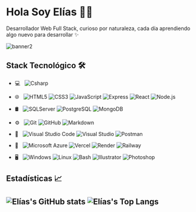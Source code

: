 # Hola Soy Elías 🧑‍💻
Desarrollador Web Full Stack, curioso por naturaleza, cada día aprendiendo algo nuevo para desarrollar ✨


![banner2](https://github.com/eliascando/eliascando/assets/75767835/efdff96c-7725-4d28-a5da-234f971830a2)


## Stack Tecnológico&nbsp;🛠

- 💻 &nbsp;
  ![Csharp](https://img.shields.io/badge/-CSharp-333333?style=flat&logo=csharp&logoColor=563D7C)
  
- 🌐 &nbsp;
  ![HTML5](https://img.shields.io/badge/-HTML5-333333?style=flat&logo=HTML5)
  ![CSS3](https://img.shields.io/badge/-CSS3-333333?style=flat&logo=CSS3&logoColor=1572B6)
  ![JavaScript](https://img.shields.io/badge/-JavaScript-333333?style=flat&logo=javascript)
  ![Express](https://img.shields.io/badge/-Express-333333?style=flat&logo=express)
  ![React](https://img.shields.io/badge/-React-333333?style=flat&logo=react)
  ![Node.js](https://img.shields.io/badge/-Node.js-333333?style=flat&logo=node.js)
  
- 🛢 &nbsp;
  ![SQLServer](https://img.shields.io/badge/-SQLServer-333333?style=flat&logo=MicrosoftSQLServer)
  ![PostgreSQL](https://img.shields.io/badge/-PostgreSQL-333333?style=flat&logo=PostgreSQL)
  ![MongoDB](https://img.shields.io/badge/-MongoDB-333333?style=flat&logo=MongoDB)  
  
- ⚙️ &nbsp;
  ![Git](https://img.shields.io/badge/-Git-333333?style=flat&logo=git)
  ![GitHub](https://img.shields.io/badge/-GitHub-333333?style=flat&logo=github)
  ![Markdown](https://img.shields.io/badge/-Markdown-333333?style=flat&logo=markdown)
  
- 🔧 &nbsp;
  ![Visual Studio Code](https://img.shields.io/badge/-Visual%20Studio%20Code-333333?style=flat&logo=visual-studio-code&logoColor=007ACC)
  ![Visual Studio](https://img.shields.io/badge/-Visual%20Studio-333333?style=flat&logo=visual-studio&logoColor=5C2D91)
  ![Postman](https://img.shields.io/badge/-Postman-333333?style=flat&logo=postman&logoColor=FF6C37)
- 🚀 &nbsp;
  ![Microsoft Azure](https://img.shields.io/badge/-Microsoft%20Azure-333333?style=flat&logo=microsoft-azure&logoColor=0078D4)
  ![Vercel](https://img.shields.io/badge/-Vercel-333333?style=flat&logo=vercel&logoColor=00000)
  ![Render](https://img.shields.io/badge/-Render-333333?style=flat&logo=render&logoColor=46E3B7)
  ![Railway](https://img.shields.io/badge/-Railway-333333?style=flat&logo=railway&logoColor=0B0D0E)

- 🖥 &nbsp;
  ![Windows](https://img.shields.io/badge/-Windows-333333?style=flat&logo=windows11&logoColor=0078D4)
  ![Linux](https://img.shields.io/badge/-Linux-333333?style=flat&logo=linux&logoColor=FCC624)
  ![Bash](https://img.shields.io/badge/-Bash-333333?style=flat&logo=gnubash&logoColor=4EAA25)
  ![Illustrator](https://img.shields.io/badge/-Illustrator-333333?style=flat&logo=adobe-illustrator)
  ![Photoshop](https://img.shields.io/badge/-Photoshop-333333?style=flat&logo=adobe-photoshop)

## Estadísticas 📈                                                                                                                            
![Elías's GitHub stats](https://github-readme-stats.vercel.app/api?username=eliascando&count_private=true&show_icons=true&theme=dark)
![Elías's Top Langs](https://github-readme-stats.vercel.app/api/top-langs/?username=eliascando&theme=buefy&layout=compact)
---

<!--
  ![Python](https://img.shields.io/badge/-Python-333333?style=flat&logo=python)
**eliascando/eliascando** is a ✨ _special_ ✨ repository because its `README.md` (this file) appears on your GitHub profile.

Here are some ideas to get you started:

- 🔭 I’m currently working on ...
- 🌱 I’m currently learning ...
- 👯 I’m looking to collaborate on ...
- 🤔 I’m looking for help with ...
- 💬 Ask me about ...
- 📫 How to reach me: ...
- 😄 Pronouns: ...
- ⚡ Fun fact: ...
-->
